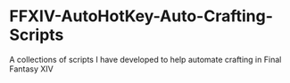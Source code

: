 # FFXIV-AutoHotKey-Auto-Crafting-Scripts
A collections of scripts I have developed to help automate crafting in Final Fantasy XIV
